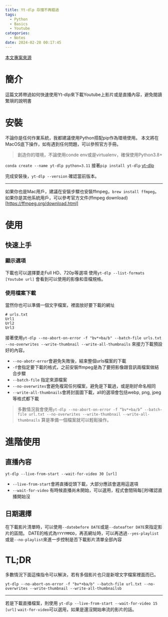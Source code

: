 ```yaml
---
title: Yt-dlp 存擋不再錯過
tags:
  - Python
  - Basics
  - Youtube
categories:
  - Notes
date: 2024-02-28 00:17:45
---
```



[本文專案來源](https://github.com/yt-dlp/yt-dlp?source=post_page-----a4b8889ba1e0--------------------------------)

# 簡介

這篇文將帶過如何快速使用Yt-dlp來下載Youtube上影片或是直播內容，避免閱讀繁瑣的說明書

# 安裝

不論你是任何作業系統，我都建議使用Python搭配pip作為環境使用。
本文將在MacOS底下操作，如有遇到任何問題，可以參照官方手冊。

> 創造你的環境，不論使用conde env或是virtualenv，確保使用Python3.8+

`conda create --name yt-dlp python=3.11`
接著`pip install yt-dlp`  [yt-dlp](https://pypi.org/project/yt-dlp/)

完成安裝後，`yt-dlp --version` 確認當前版本。

---


<!--more-->

如果你也是Mac用戶，建議在安裝步驟也安裝ffmpeg，`brew install ffmpeg`。
如果你是其他系統用戶，可以參考官方文件(ffmpeg download)[https://ffmpeg.org/download.html]


# 使用

## 快速上手

### 顯示選項

下載也可以選擇要走Full HD、720p等選項
使用`yt-dlp --list-formats [Youtube url]` 會看到可以使用的影像和音檔規格。

### 使用檔案下載

當然你也可以準備一個文字檔案，裡面放好要下載的網址

```
# urls.txt
Url1
Url2
Url3

```

接著使用`yt-dlp --no-abort-on-error -f "bv*+ba/b" --batch-file urls.txt  --no-overwrites --write-thumbnail --write-all-thumbnails`
來接力下載預設好的內容。

- `--no-abotr-error`會避免失敗後，結束整個urls檔案的下載
- `-f`會指定要下載的格式，之前安裝ffmpeg是為了要把影像跟音訊兩檔案做結合步驟 
- `--batch-file` 指定來源檔案
- `--no-overwrites`會避免複寫任何檔案，避免是下載過，或是剛好命名相同
- `--write-all-thumbnails`會將封面圖下載，all的選項會包括webp, png, jpeg等格式都下載

> 多數情況我會使用`yt-dlp --no-abort-on-error -f “bv*+ba/b” --batch-file url.txt --no-overwrites --write-thumbnail --write-all-thumbnails` 算是準備一個檔案就可以輕鬆操作。

# 進階使用
## 直播內容

`yt-dlp --live-from-start --wait-for-video 30 [url]`

- `--live-from-start`會將直播從頭下載，大部分應該會選用這選項
- `--wait-for-video` 有時候直播尚未開始，可以選用，程式會間隔每[]秒確認直播開始沒

## 日期選擇

在下載影片清單時，可以使用`--datebefore DATE`或是`--dateafter DATE`來指定影片的區間。
DATE的格式為`YYYYMMDD`，再丟網址時，可以再透過`--yes-playlist`或是`--no-playlist`來進一步控制是否下載影片清單全部內容

# TL;DR

多數情況下面這條指令可以解決，若有多個影片也只是新增文字檔案裡面而已。

`yt-dlp --no-abort-on-error -f "bv*+ba/b" --batch-file url.txt --no-overwrites --write-thumbnail --write-all-thumbnailsb
`

---

若是下載直播檔案，則使用
`yt-dlp --live-from-start --wait-for-video 15 [url]`
`wait-for-video`可以選用，如果是還沒開始串流的影片的話。





